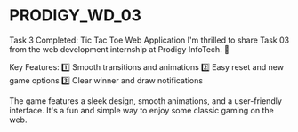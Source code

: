 # PRODIGY_WD_03
Task 3 Completed: Tic Tac Toe Web Application
I'm thrilled to share Task 03 from the web development internship at Prodigy InfoTech. 🌟

Key Features:
1️⃣ Smooth transitions and animations
2️⃣ Easy reset and new game options
3️⃣ Clear winner and draw notifications

The game features a sleek design, smooth animations, and a user-friendly interface. It's a fun and simple way to enjoy some classic gaming on the web.

